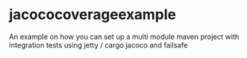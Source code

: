 jacococoverageexample
=====================

An example on how you can set up a multi module maven project with integration tests using jetty / cargo jacoco and failsafe

